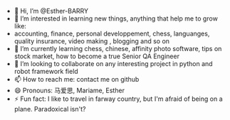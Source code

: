 - 👋 Hi, I’m @Esther-BARRY
- 👀 I’m interested in learning new things, anything that help me to grow like:
- accounting, finance, personal developpement, chess, languanges, quality insurance, video making , blogging and so on
- 🌱 I’m currently learning chess, chinese, affinity photo software, tips on stock market, how to become a true Senior QA Engineer
- 💞️ I’m looking to collaborate on any interesting project in python and robot framework field
- 📫 How to reach me: contact me on github 
- 😄 Pronouns: 马爱思, Mariame, Esther
- ⚡ Fun fact: I like to travel in farway country, but I'm afraid of being on a plane. Paradoxical isn't?

<!---
Maresther-B/Maresther-B is a ✨ special ✨ repository because its `README.md` (this file) appears on your GitHub profile.
You can click the Preview link to take a look at your changes.
--->
